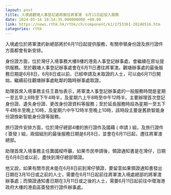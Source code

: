 ```yaml
---
layout: post
title: 入境處觀塘人事登記處將搬往將軍澳　6月11日起投入服務
date: 2024-05-16 10:54:35.000000000 +08:00
link: https://news.rthk.hk/rthk/ch/component/k2/1753361-20240516.htm
categories: rthk
---
```


入境處位於將軍澳的新總部將於6月11日起提供服務，有關申領身份證及旅行證件方面都會有新安排。

身份證方面，位於灣仔入境事務大樓8樓的港島人事登記辦事處，會繼續在原址提供服務。至於觀塘人事登記辦事處會在6月11日遷往將軍澳。觀塘辦事處的最後服務日期是6月8日，6月8日或以前、已經申請及未取證的人士，可以由6月11日開始，繼續前往觀塘辦事處毗鄰的臨時辦事處取證。

助理首席入境事務主任王嘉怡表示，將軍澳人事登記辦事處的一般服務時間是星期一至五早上8時至下午4時半，及星期六上午8時至中午12時半。主要辦理首次登記身份證、遺失身份證、更改身份證資料等服務；至於延長服務時段為星期一至五下午4時半至晚上10時，及星期六中午12時半至晚上10時，該時段主要是舊款智能身份證換新智能身份證等服務。

旅行證件安排方面，位於灣仔總部4樓的旅行證件及國藉 ( 申請 ) 組，及旅行證件 ( 簽發 ) 組，兩個組別的最後服務日期是6月8日，並會在6月11日起，遷往將軍澳總部。

助理首席入境事務主任龔國樑呼籲，如果市民申請後，領證通知書是在灣仔，日期在6月8日或以前，盡快到灣仔總部領證。

他又說，如果有關市民未能在6月8日前到灣仔領證，要留意如果領證通知書發出日期在3月10日或之前的人士，需要在6月11日起前往將軍澳入境處總部的將軍澳辦事處；而領證通知書日期在3月11日或之後的人士，需要6月11日起前往中環海港政府大樓的港島區簽發旅行證件辦事處。
